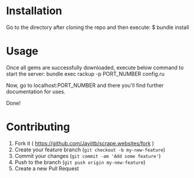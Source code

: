 # Installation

Go to the directory after cloning the repo and then execute:
  $ bundle install

# Usage

Once all gems are successfully downloaded, execute below command to start the server:
  bundle exec rackup -p PORT_NUMBER config.ru
  
Now, go to localhost:PORT_NUMBER and there you'll find further documentation for uses.

Done!

# Contributing

1. Fork it ( https://github.com/Jayiitb/scrape.websites/fork )
2. Create your feature branch (`git checkout -b my-new-feature`)
3. Commit your changes (`git commit -am 'Add some feature'`)
4. Push to the branch (`git push origin my-new-feature`)
5. Create a new Pull Request
